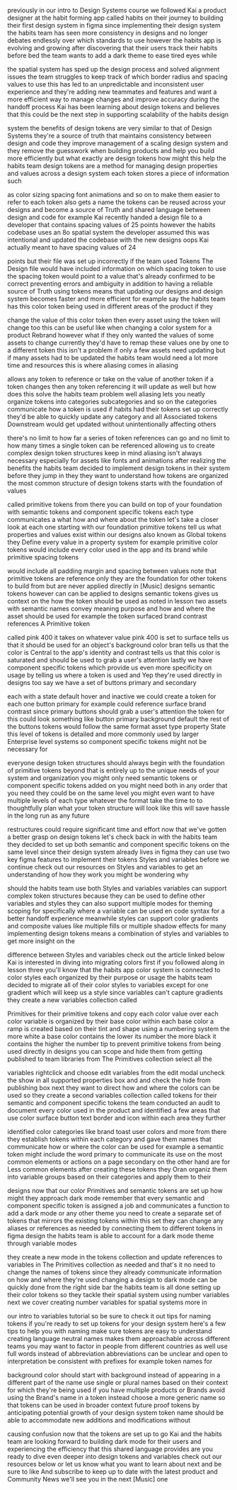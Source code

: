 
previously in our intro to Design Systems course we followed Kai a product designer at the habit forming app called habits on their journey to building their first design system in figma since implementing their design system the habits team has seen more consistency in designs and no longer debates endlessly over which standards to use however the habits app is evolving and growing after discovering that their users track their habits before bed the team wants to add a dark theme to ease tired eyes while

the spatial system has sped up the design process and solved alignment issues the team struggles to keep track of which border radius and spacing values to use this has led to an unpredictable and inconsistent user experience and they're adding new teammates and features and want a more efficient way to manage changes and improve accuracy during the handoff process Kai has been learning about design tokens and believes that this could be the next step in supporting scalability of the habits design

system the benefits of design tokens are very similar to that of Design Systems they're a source of truth that maintains consistency between design and code they improve management of a scaling design system and they remove the guesswork when building products and help you build more efficiently but what exactly are design tokens how might this help the habits team design tokens are a method for managing design properties and values across a design system each token stores a piece of information such

as color sizing spacing font animations and so on to make them easier to refer to each token also gets a name the tokens can be reused across your designs and become a source of Truth and shared language between design and code for example Kai recently handed a design file to a developer that contains spacing values of 25 points however the habits codebase uses an 8o spatial system the developer assumed this was intentional and updated the codebase with the new designs oops Kai actually meant to have spacing values of 24

points but their file was set up incorrectly if the team used Tokens The Design file would have included information on which spacing token to use the spacing token would point to a value that's already confirmed to be correct preventing errors and ambiguity in addition to having a reliable source of Truth using tokens means that updating our designs and design system becomes faster and more efficient for example say the habits team has this color token being used in different areas of the product if they

change the value of this color token then every asset using the token will change too this can be useful like when changing a color system for a product Rebrand however what if they only wanted the values of some assets to change currently they'd have to remap these values one by one to a different token this isn't a problem if only a few assets need updating but if many assets had to be updated the habits team would need a lot more time and resources this is where aliasing comes in aliasing

allows any token to reference or take on the value of another token if a token changes then any token referencing it will update as well but how does this solve the habits team problem well aliasing lets you neatly organize tokens into categories subcategories and so on the categories communicate how a token is used if habits had their tokens set up correctly they'd be able to quickly update any category and all Associated tokens Downstream would get updated without unintentionally affecting others

there's no limit to how far a series of token references can go and no limit to how many times a single token can be referenced allowing us to create complex design token structures keep in mind aliasing isn't always necessary especially for assets like fonts and animations after realizing the benefits the habits team decided to implement design tokens in their system before they jump in they they want to understand how tokens are organized the most common structure of design tokens starts with the foundation of values

called primitive tokens from there you can build on top of your foundation with semantic tokens and component specific tokens each type communicates a what how and where about the token let's take a closer look at each one starting with our foundation primitive tokens tell us what properties and values exist within our designs also known as Global tokens they Define every value in a property system for example primitive color tokens would include every color used in the app and its brand while primitive spacing tokens

would include all padding margin and spacing between values note that primitive tokens are reference only they are the foundation for other tokens to build from but are never applied directly in [Music] designs semantic tokens however can can be applied to designs semantic tokens gives us context on the how the token should be used as noted in lesson two assets with semantic names convey meaning purpose and how and where the asset should be used for example the token surfaced brand contrast references A Primitive token

called pink 400 it takes on whatever value pink 400 is set to surface tells us that it should be used for an object's background color bran tells us that the color is Central to the app's identity and contrast tells us that this color is saturated and should be used to grab a user's attention lastly we have component specific tokens which provide us even more specificity on usage by telling us where a token is used and Yep they're used directly in designs too say we have a set of buttons primary and secondary

each with a state default hover and inactive we could create a token for each one button primary for example could reference surface brand contrast since primary buttons should grab a user's attention the token for this could look something like button primary background default the rest of the buttons tokens would follow the same format asset type property State this level of tokens is detailed and more commonly used by larger Enterprise level systems so component specific tokens might not be necessary for

everyone design token structures should always begin with the foundation of primitive tokens beyond that is entirely up to the unique needs of your system and organization you might only need semantic tokens or component specific tokens added on you might need both in any order that you need they could be on the same level you might even want to have multiple levels of each type whatever the format take the time to to thoughtfully plan what your token structure will look like this will save hassle in the long run as any future

restructures could require significant time and effort now that we've gotten a better grasp on design tokens let's check back in with the habits team they decided to set up both semantic and component specific tokens on the same level since their design system already lives in figma they can use two key figma features to implement their tokens Styles and variables before we continue check out our resources on Styles and variables to get an understanding of how they work you might be wondering why

should the habits team use both Styles and variables variables can support complex token structures because they can be used to define other variables and styles they can also support multiple modes for theming scoping for specifically where a variable can be used en code syntax for a better handoff experience meanwhile styles can support color gradients and composite values like multiple fills or multiple shadow effects for many implementing design tokens means a combination of styles and variables to get more insight on the

difference between Styles and variables check out the article linked below Kai is interested in diving into migrating colors first if you followed along in lesson three you'll know that the habits app color system is connected to color styles each organized by their purpose or usage the habits team decided to migrate all of their color styles to variables except for one gradient which will keep us a style since variables can't capture gradients they create a new variables collection called

Primitives for their primitive tokens and copy each color value over each color variable is organized by their base color within each base color a ramp is created based on their tint and shape using a numbering system the more white a base color contains the lower its number the more black it contains the higher the number tip to prevent primitive tokens from being used directly in designs you can scope and hide them from getting published to team libraries from The Primitives collection select all the

variables rightclick and choose edit variables from the edit modal uncheck the show in all supported properties box and and check the hide from publishing box next they want to direct how and where the colors can be used so they create a second variables collection called tokens for their semantic and component specific tokens the team conducted an audit to document every color used in the product and identified a few areas that use color surface button text border and icon within each area they further

identified color categories like brand toast user colors and more from there they establish tokens within each category and gave them names that communicate how or where the color can be used for example a semantic token might include the word primary to communicate its use on the most common elements or actions on a page secondary on the other hand are for Less common elements after creating these tokens they Oran organiz them into variable groups based on their categories and apply them to their

designs now that our color Primitives and semantic tokens are set up how might they approach dark mode remember that every semantic and component specific token is assigned a job and communicates a function to add a dark mode or any other theme you need to create a separate set of tokens that mirrors the existing tokens within this set they can change any aliases or references as needed by connecting them to different tokens in figma design the habits team is able to account for a dark mode theme through variable modes

they create a new mode in the tokens collection and update references to variables in The Primitives collection as needed and that's it no need to change the names of tokens since they already communicate information on how and where they're used changing a design to dark mode can be quickly done from the right side bar the habits team is all done setting up their color tokens so they tackle their spatial system using number variables next we cover creating number variables for spatial systems more in

our intro to variables tutorial so be sure to check it out tips for naming tokens if you're ready to set up tokens for your design system here's a few tips to help you with naming make sure tokens are easy to understand creating language neutral names makes them approachable across different teams you may want to factor in people from different countries as well use full words instead of abbreviation abbreviations can be unclear and open to interpretation be consistent with prefixes for example token names for

background color should start with background instead of appearing in a different part of the name use single or plural names based on their context for which they're being used if you have multiple products or Brands avoid using the Brand's name in a token instead choose a more generic name so that tokens can be used in broader context future proof tokens by anticipating potential growth of your design system token name should be able to accommodate new additions and modifications without

causing confusion now that the tokens are set up to go Kai and the habits team are looking forward to building dark mode for their users and experiencing the efficiency that this shared language provides are you ready to dive even deeper into design tokens and variables check out our resources below or let us know what you want to learn about next and be sure to like And subscribe to keep up to date with the latest product and Community News we'll see you in the next [Music] one
